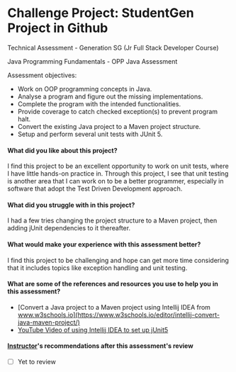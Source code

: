 # Challenge Project: StudentGen Project in Github
Technical Assessment - Generation SG (Jr Full Stack Developer Course)

Java Programming Fundamentals - OPP Java Assessment

Assessment objectives:
- Work on OOP programming concepts in Java.
- Analyse a program and figure out the missing implementations.
- Complete the program with the intended functionalities.
- Provide coverage to catch checked exception(s) to prevent program halt.
- Convert the existing Java project to a Maven project structure.
- Setup and perform several unit tests with JUnit 5.

#### What did you like about this project?
I find this project to be an excellent opportunity to work on unit tests, where I have little hands-on practice in. 
Through this project, I see that unit testing is another area that I can work on to be a better programmer, especially in software that adopt the Test Driven Development approach.

#### What did you struggle with in this project?
I had a few tries changing the project structure to a Maven project, then adding jUnit dependencies to it thereafter.

#### What would make your experience with this assessment better?
I find this project to be challenging and hope can get more time considering that it includes topics like exception handling and unit testing.

#### What are some of the references and resources you use to help you in this assessment?
- [Convert a Java project to a Maven project using Intellij IDEA from www.w3schools.io](https://www.w3schools.io/editor/intellij-convert-java-maven-project/)
- [YouTube Video of using Intellij IDEA to set up jUnit5](https://www.youtube.com/watch?v=Zi67qUHbq-c&ab_channel=Randomcode) 

#### [Instructor](https://github.com/thinktinker)'s recommendations after this assessment's review
- [ ] Yet to review
